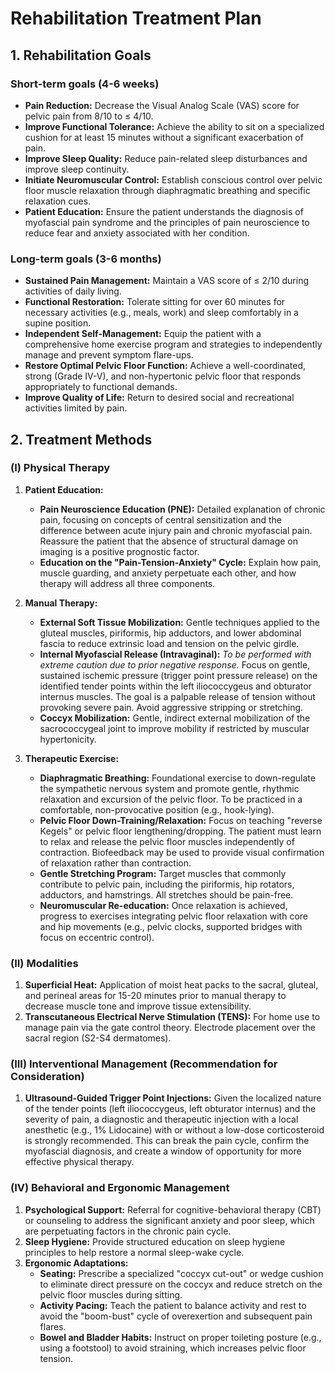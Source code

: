 # Rehabilitation Treatment Plan

## 1. Rehabilitation Goals

### Short-term goals (4-6 weeks)
*   **Pain Reduction:** Decrease the Visual Analog Scale (VAS) score for pelvic pain from 8/10 to ≤ 4/10.
*   **Improve Functional Tolerance:** Achieve the ability to sit on a specialized cushion for at least 15 minutes without a significant exacerbation of pain.
*   **Improve Sleep Quality:** Reduce pain-related sleep disturbances and improve sleep continuity.
*   **Initiate Neuromuscular Control:** Establish conscious control over pelvic floor muscle relaxation through diaphragmatic breathing and specific relaxation cues.
*   **Patient Education:** Ensure the patient understands the diagnosis of myofascial pain syndrome and the principles of pain neuroscience to reduce fear and anxiety associated with her condition.

### Long-term goals (3-6 months)
*   **Sustained Pain Management:** Maintain a VAS score of ≤ 2/10 during activities of daily living.
*   **Functional Restoration:** Tolerate sitting for over 60 minutes for necessary activities (e.g., meals, work) and sleep comfortably in a supine position.
*   **Independent Self-Management:** Equip the patient with a comprehensive home exercise program and strategies to independently manage and prevent symptom flare-ups.
*   **Restore Optimal Pelvic Floor Function:** Achieve a well-coordinated, strong (Grade IV-V), and non-hypertonic pelvic floor that responds appropriately to functional demands.
*   **Improve Quality of Life:** Return to desired social and recreational activities limited by pain.

## 2. Treatment Methods

### (I) Physical Therapy

1.  **Patient Education:**
    *   **Pain Neuroscience Education (PNE):** Detailed explanation of chronic pain, focusing on concepts of central sensitization and the difference between acute injury pain and chronic myofascial pain. Reassure the patient that the absence of structural damage on imaging is a positive prognostic factor.
    *   **Education on the "Pain-Tension-Anxiety" Cycle:** Explain how pain, muscle guarding, and anxiety perpetuate each other, and how therapy will address all three components.

2.  **Manual Therapy:**
    *   **External Soft Tissue Mobilization:** Gentle techniques applied to the gluteal muscles, piriformis, hip adductors, and lower abdominal fascia to reduce extrinsic load and tension on the pelvic girdle.
    *   **Internal Myofascial Release (Intravaginal):** *To be performed with extreme caution due to prior negative response.* Focus on gentle, sustained ischemic pressure (trigger point pressure release) on the identified tender points within the left iliococcygeus and obturator internus muscles. The goal is a palpable release of tension without provoking severe pain. Avoid aggressive stripping or stretching.
    *   **Coccyx Mobilization:** Gentle, indirect external mobilization of the sacrococcygeal joint to improve mobility if restricted by muscular hypertonicity.

3.  **Therapeutic Exercise:**
    *   **Diaphragmatic Breathing:** Foundational exercise to down-regulate the sympathetic nervous system and promote gentle, rhythmic relaxation and excursion of the pelvic floor. To be practiced in a comfortable, non-provocative position (e.g., hook-lying).
    *   **Pelvic Floor Down-Training/Relaxation:** Focus on teaching "reverse Kegels" or pelvic floor lengthening/dropping. The patient must learn to relax and release the pelvic floor muscles independently of contraction. Biofeedback may be used to provide visual confirmation of relaxation rather than contraction.
    *   **Gentle Stretching Program:** Target muscles that commonly contribute to pelvic pain, including the piriformis, hip rotators, adductors, and hamstrings. All stretches should be pain-free.
    *   **Neuromuscular Re-education:** Once relaxation is achieved, progress to exercises integrating pelvic floor relaxation with core and hip movements (e.g., pelvic clocks, supported bridges with focus on eccentric control).

### (II) Modalities

1.  **Superficial Heat:** Application of moist heat packs to the sacral, gluteal, and perineal areas for 15-20 minutes prior to manual therapy to decrease muscle tone and improve tissue extensibility.
2.  **Transcutaneous Electrical Nerve Stimulation (TENS):** For home use to manage pain via the gate control theory. Electrode placement over the sacral region (S2-S4 dermatomes).

### (III) Interventional Management (Recommendation for Consideration)

1.  **Ultrasound-Guided Trigger Point Injections:** Given the localized nature of the tender points (left iliococcygeus, left obturator internus) and the severity of pain, a diagnostic and therapeutic injection with a local anesthetic (e.g., 1% Lidocaine) with or without a low-dose corticosteroid is strongly recommended. This can break the pain cycle, confirm the myofascial diagnosis, and create a window of opportunity for more effective physical therapy.

### (IV) Behavioral and Ergonomic Management

1.  **Psychological Support:** Referral for cognitive-behavioral therapy (CBT) or counseling to address the significant anxiety and poor sleep, which are perpetuating factors in the chronic pain cycle.
2.  **Sleep Hygiene:** Provide structured education on sleep hygiene principles to help restore a normal sleep-wake cycle.
3.  **Ergonomic Adaptations:**
    *   **Seating:** Prescribe a specialized "coccyx cut-out" or wedge cushion to eliminate direct pressure on the coccyx and reduce stretch on the pelvic floor muscles during sitting.
    *   **Activity Pacing:** Teach the patient to balance activity and rest to avoid the "boom-bust" cycle of overexertion and subsequent pain flares.
    *   **Bowel and Bladder Habits:** Instruct on proper toileting posture (e.g., using a footstool) to avoid straining, which increases pelvic floor tension.